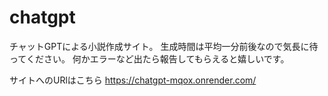 # chatgpt

チャットGPTによる小説作成サイト。
生成時間は平均一分前後なので気長に待ってください。
何かエラーなど出たら報告してもらえると嬉しいです。

サイトへのURlはこちら 
https://chatgpt-mqox.onrender.com/
